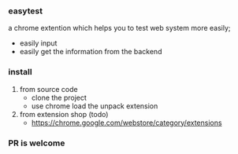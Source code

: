 ### easytest
a chrome extention which helps you to test web system more easily;
- easily input
- easily get the information from the backend

### install 
1. from source code
    - clone the project
    - use chrome load the unpack extension
2. from extension shop (todo)
    - https://chrome.google.com/webstore/category/extensions


### PR is welcome
